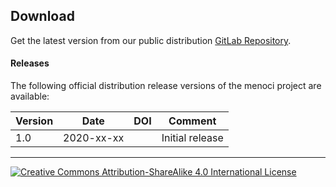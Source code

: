 ## Download

Get the latest version from our public distribution [GitLab Repository](). 

#### Releases

The following official distribution release versions of the menoci 
project are available: 

| Version | Date | DOI | Comment |
| --- | --- | --- | --- |
| 1.0 | 2020-xx-xx | []() | Initial release |

---
[![Creative Commons Attribution-ShareAlike 4.0 International License](https://i.creativecommons.org/l/by-sa/4.0/88x31.png "Creative Commons Attribution-ShareAlike 4.0 International License")](http://creativecommons.org/licenses/by-sa/4.0/)